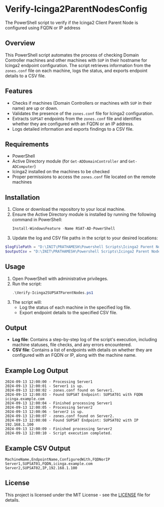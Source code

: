 # Verify-Icinga2ParentNodesConfig
The PowerShell script to verify if the Icinga2 Client Parent Node is configured using FQDN or IP address

## Overview
This PowerShell script automates the process of checking Domain Controller machines and other machines with `SUP` in their hostname for Icinga2 endpoint configuration. The script retrieves information from the `zones.conf` file on each machine, logs the status, and exports endpoint details to a CSV file.

## Features
- Checks if machines (Domain Controllers or machines with `SUP` in their name) are up or down.
- Validates the presence of the `zones.conf` file for Icinga2 configuration.
- Extracts `SUPSAT` endpoints from the `zones.conf` file and identifies whether they are configured with an FQDN or an IP address.
- Logs detailed information and exports findings to a CSV file.

## Requirements
- PowerShell
- Active Directory module (for `Get-ADDomainController` and `Get-ADComputer`)
- Icinga2 installed on the machines to be checked
- Proper permissions to access the `zones.conf` file located on the remote machines

## Installation
1. Clone or download the repository to your local machine.
2. Ensure the Active Directory module is installed by running the following command in PowerShell:
   ```powershell
   Install-WindowsFeature -Name RSAT-AD-PowerShell
   ```
3. Update the log and CSV file paths in the script to your desired locations:
  ```powershell
  $logFilePath = "D:\INIT\PRATHAMESH\Powershell Scripts\Icinga2 Parent Node verification\icinga2_endpoint_check.log"
  $outputCsv = "D:\INIT\PRATHAMESH\Powershell Scripts\Icinga2 Parent Node verification\icinga2_endpoints.csv"
  ```
## Usage
1. Open PowerShell with administrative privileges.
2. Run the script:
   ```powershell
   .\Verify-Icinga2SUPSATParentNodes.ps1
   ```
3. The script will:
   - Log the status of each machine in the specified log file.
   - Export endpoint details to the specified CSV file.
  
## Output
- **Log file**: Contains a step-by-step log of the script's execution, including machine statuses, file checks, and any errors encountered.
- **CSV file**: Contains a list of endpoints with details on whether they are configured with an FQDN or IP, along with the machine name.

## Example Log Output
```log
2024-09-13 12:00:00 - Processing Server1
2024-09-13 12:00:01 - Server1 is up.
2024-09-13 12:00:02 - zones.conf found on Server1.
2024-09-13 12:00:03 - Found SUPSAT Endpoint: SUPSAT01 with FQDN icinga.example.com
2024-09-13 12:00:04 - Finished processing Server1
2024-09-13 12:00:05 - Processing Server2
2024-09-13 12:00:06 - Server2 is up.
2024-09-13 12:00:07 - zones.conf found on Server2.
2024-09-13 12:00:08 - Found SUPSAT Endpoint: SUPSAT02 with IP 192.168.1.100
2024-09-13 12:00:09 - Finished processing Server2
2024-09-13 12:00:10 - Script execution completed.
```

## Example CSV Output
```text
MachineName,EndpointName,ConfiguredWith,FQDNorIP
Server1,SUPSAT01,FQDN,icinga.example.com
Server2,SUPSAT02,IP,192.168.1.100
```
## License
This project is licensed under the MIT License - see the [LICENSE](LICENSE) file for details.


